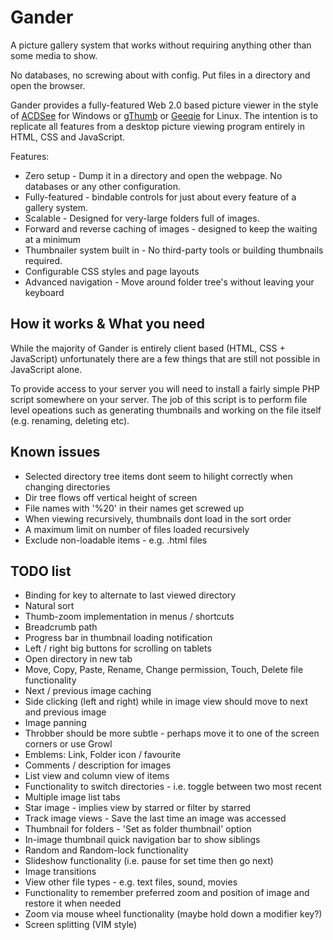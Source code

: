 Gander
======
A picture gallery system that works without requiring anything other than some media to show.

No databases, no screwing about with config. Put files in a directory and open the browser.

Gander provides a fully-featured Web 2.0 based picture viewer in the style of [ACDSee](http://www.acdsee.com) for Windows or [gThumb](http://live.gnome.org/gthumb) or [Geeqie](http://geeqie.sourceforge.net) for Linux. The intention is to replicate all features from a desktop picture viewing program entirely in HTML, CSS and JavaScript.

Features:

* Zero setup - Dump it in a directory and open the webpage. No databases or any other configuration.
* Fully-featured - bindable controls for just about every feature of a gallery system.
* Scalable - Designed for very-large folders full of images.
* Forward and reverse caching of images - designed to keep the waiting at a minimum
* Thumbnailer system built in - No third-party tools or building thumbnails required.
* Configurable CSS styles and page layouts
* Advanced navigation - Move around folder tree's without leaving your keyboard


How it works & What you need
----------------------------
While the majority of Gander is entirely client based (HTML, CSS + JavaScript) unfortunately there are a few things that are still not possible in JavaScript alone.

To provide access to your server you will need to install a fairly simple PHP script somewhere on your server. The job of this script is to perform file level opeations such as generating thumbnails and working on the file itself (e.g. renaming, deleting etc).


Known issues
------------
* Selected directory tree items dont seem to hilight correctly when changing directories
* Dir tree flows off vertical height of screen
* File names with '%20' in their names get screwed up
* When viewing recursively, thumbnails dont load in the sort order
* A maximum limit on number of files loaded recursively
* Exclude non-loadable items - e.g. .html files


TODO list
---------
* Binding for key to alternate to last viewed directory
* Natural sort
* Thumb-zoom implementation in menus / shortcuts
* Breadcrumb path
* Progress bar in thumbnail loading notification
* Left / right big buttons for scrolling on tablets
* Open directory in new tab
* Move, Copy, Paste, Rename, Change permission, Touch, Delete file functionality
* Next / previous image caching
* Side clicking (left and right) while in image view should move to next and previous image
* Image panning
* Throbber should be more subtle - perhaps move it to one of the screen corners or use Growl
* Emblems: Link, Folder icon / favourite
* Comments / description for images
* List view and column view of items
* Functionality to switch directories - i.e. toggle between two most recent
* Multiple image list tabs
* Star image - implies view by starred or filter by starred
* Track image views - Save the last time an image was accessed
* Thumbnail for folders - 'Set as folder thumbnail' option
* In-image thumbnail quick navigation bar to show siblings
* Random and Random-lock functionality
* Slideshow functionality (i.e. pause for set time then go next)
* Image transitions
* View other file types - e.g. text files, sound, movies
* Functionality to remember preferred zoom and position of image and restore it when needed
* Zoom via mouse wheel functionality (maybe hold down a modifier key?)
* Screen splitting (VIM style)
